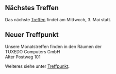 ## Nächstes Treffen
Das nächste [Treffen](/Treffen/Termine/05_2023/) findet am Mittwoch, 3. Mai statt.

## Neuer Treffpunkt

Unsere Monatstreffen finden in den Räumen der  
TUXEDO Computers GmbH  
Alter Postweg 101  

Weiteres siehe unter [Treffpunkt](/Treffen/Treffpunkt/).

